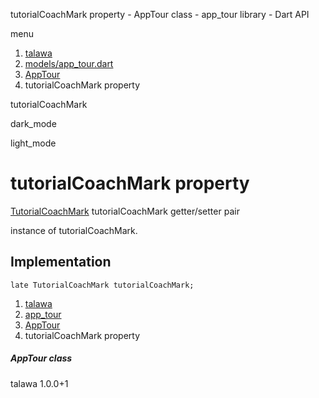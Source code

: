 




tutorialCoachMark property - AppTour class - app\_tour library - Dart API







menu

1. [talawa](../../index.html)
2. [models/app\_tour.dart](../../models_app_tour/models_app_tour-library.html)
3. [AppTour](../../models_app_tour/AppTour-class.html)
4. tutorialCoachMark property

tutorialCoachMark


dark\_mode

light\_mode




# tutorialCoachMark property


[TutorialCoachMark](https://pub.dev/documentation/tutorial_coach_mark/1.2.12/tutorial_coach_mark/TutorialCoachMark-class.html)
tutorialCoachMark
getter/setter pair

instance of tutorialCoachMark.


## Implementation

```
late TutorialCoachMark tutorialCoachMark;
```

 


1. [talawa](../../index.html)
2. [app\_tour](../../models_app_tour/models_app_tour-library.html)
3. [AppTour](../../models_app_tour/AppTour-class.html)
4. tutorialCoachMark property

##### AppTour class





talawa
1.0.0+1






